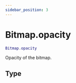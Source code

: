 ```yaml
---
sidebar_position: 3
---
```


# Bitmap.opacity
```lua
Bitmap.opacity
```
Opacity of the bitmap.


## Type
